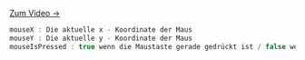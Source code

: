 [Zum Video →](https://www.youtube.com/watch?v=pXD4MQ65FHI)

```javascript
mouseX : Die aktuelle x - Koordinate der Maus
mouseY : Die aktuelle y - Koordinate der Maus
mouseIsPressed : true wenn die Maustaste gerade gedrückt ist / false wenn sie nicht gedrückt ist
```